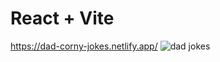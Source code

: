 # React + Vite
https://dad-corny-jokes.netlify.app/
![dad jokes](https://github.com/homersalazar/Dad-Jokes/assets/110954891/49317a4a-0170-41d1-9b16-4959409b2862)
